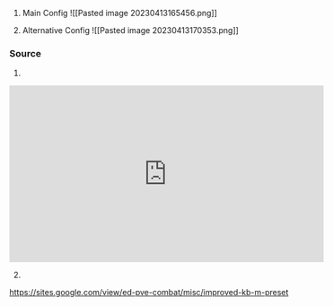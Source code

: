 1. Main Config
![[Pasted image 20230413165456.png]]

2. Alternative Config
![[Pasted image 20230413170353.png]]

### Source

1.
<iframe width="560" height="315"  src="https://www.youtube.com/embed/-dD7LbDOaDU" title="Keyboard+Mouse is better for Elite: Dangerous" frameborder="0" allow="accelerometer; autoplay; clipboard-write; encrypted-media; gyroscope; picture-in-picture; web-share" allowfullscreen></iframe>

2.
https://sites.google.com/view/ed-pve-combat/misc/improved-kb-m-preset